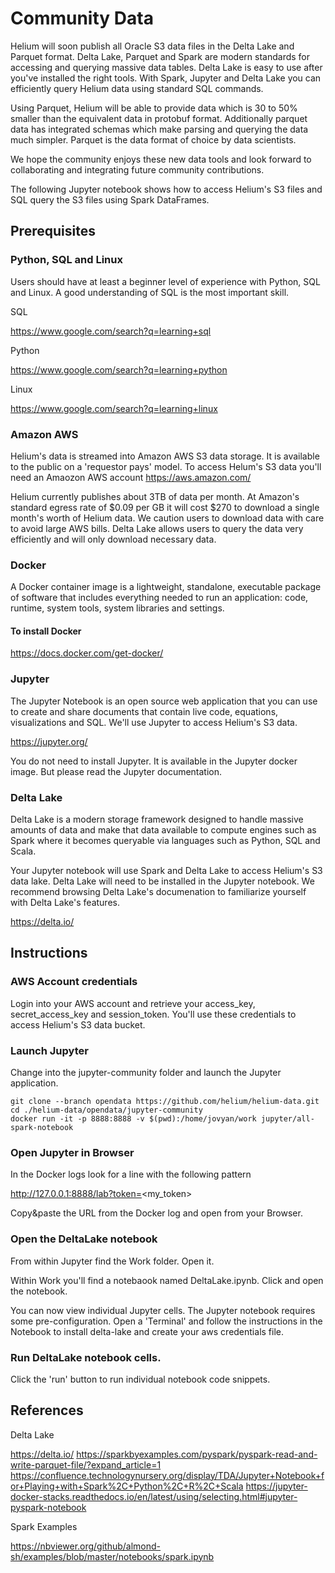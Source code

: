 # Community Data

Helium will soon publish all Oracle S3 data files in the Delta Lake and Parquet format. Delta Lake, Parquet and Spark are modern standards for accessing and querying massive data tables. Delta Lake is easy to use after you've installed the right tools. With Spark, Jupyter and Delta Lake you can efficiently query Helium data using standard SQL commands.

Using Parquet, Helium will be able to provide data which is 30 to 50% smaller than the equivalent data in protobuf format.  Additionally parquet data has integrated schemas which make parsing and querying the data much simpler.  Parquet is the data format of choice by data scientists.

We hope the community enjoys these new data tools and look forward to collaborating and integrating future community contributions.

The following Jupyter notebook shows how to access Helium's S3 files and SQL query the S3 files using Spark DataFrames.

## Prerequisites

### Python, SQL and Linux

Users should have at least a beginner level of experience with Python, SQL and Linux.  A good understanding of SQL is the most important skill.

SQL

https://www.google.com/search?q=learning+sql

Python

https://www.google.com/search?q=learning+python


Linux

https://www.google.com/search?q=learning+linux


### Amazon AWS

Helium's data is streamed into Amazon AWS S3 data storage.  It is available to the public on a 'requestor pays' model.
To access Helum's S3 data you'll need an Amaozon AWS account
https://aws.amazon.com/

Helium currently publishes about 3TB of data per month.  At Amazon's standard egress rate of $0.09 per GB it will cost $270 to download a single month's worth of Helium data.  We caution users to download data with care to avoid large AWS bills.  Delta Lake allows users to query the data very efficiently and will only download necessary data.

### Docker

A Docker container image is a lightweight, standalone, executable package of software that includes everything needed to run an application: code, runtime, system tools, system libraries and settings.

#### To install Docker

https://docs.docker.com/get-docker/

### Jupyter

The Jupyter Notebook is an open source web application that you can use to create and share documents that contain live code, equations, visualizations and SQL.  We'll use Jupyter to access Helium's S3 data.

https://jupyter.org/

You do not need to install Jupyter.  It is available in the Jupyter docker image.  But please read the Jupyter documentation.

### Delta Lake

Delta Lake is a modern storage framework designed to handle massive amounts of data and make that data available to compute engines such as  Spark where it becomes queryable via languages such as Python, SQL and Scala.

Your Jupyter notebook will use Spark and Delta Lake to access Helium's S3 data lake.  Delta Lake will need to be installed in the Jupyter notebook.  We recommend browsing Delta Lake's documenation to familiarize yourself with Delta Lake's features.

https://delta.io/


## Instructions

### AWS Account credentials

Login into your AWS account and retrieve your access_key, secret_access_key and session_token.  You'll use these credentials to access Helium's S3 data bucket.

### Launch Jupyter

Change into the jupyter-community folder and launch the Jupyter application.

```
git clone --branch opendata https://github.com/helium/helium-data.git
cd ./helium-data/opendata/jupyter-community
docker run -it -p 8888:8888 -v $(pwd):/home/jovyan/work jupyter/all-spark-notebook
```

### Open Jupyter in Browser

In the Docker logs look for a line with the following pattern

http://127.0.0.1:8888/lab?token=<my_token>

Copy&paste the URL from the Docker log and open from your Browser.

### Open the DeltaLake notebook

From within Jupyter find the Work folder.  Open it.

Within Work you'll find a notebaook named DeltaLake.ipynb.  Click and open the notebook.

You can now view individual Jupyter cells.  The Jupyter notebook requires some pre-configuration.  Open a 'Terminal' and follow the instructions in the Notebook to install delta-lake and create your aws credentials file.

### Run DeltaLake notebook cells.

Click the 'run' button to run individual notebook code snippets.


## References

Delta Lake

https://delta.io/
https://sparkbyexamples.com/pyspark/pyspark-read-and-write-parquet-file/?expand_article=1
https://confluence.technologynursery.org/display/TDA/Jupyter+Notebook+for+Playing+with+Spark%2C+Python%2C+R%2C+Scala
https://jupyter-docker-stacks.readthedocs.io/en/latest/using/selecting.html#jupyter-pyspark-notebook

Spark Examples

https://nbviewer.org/github/almond-sh/examples/blob/master/notebooks/spark.ipynb
